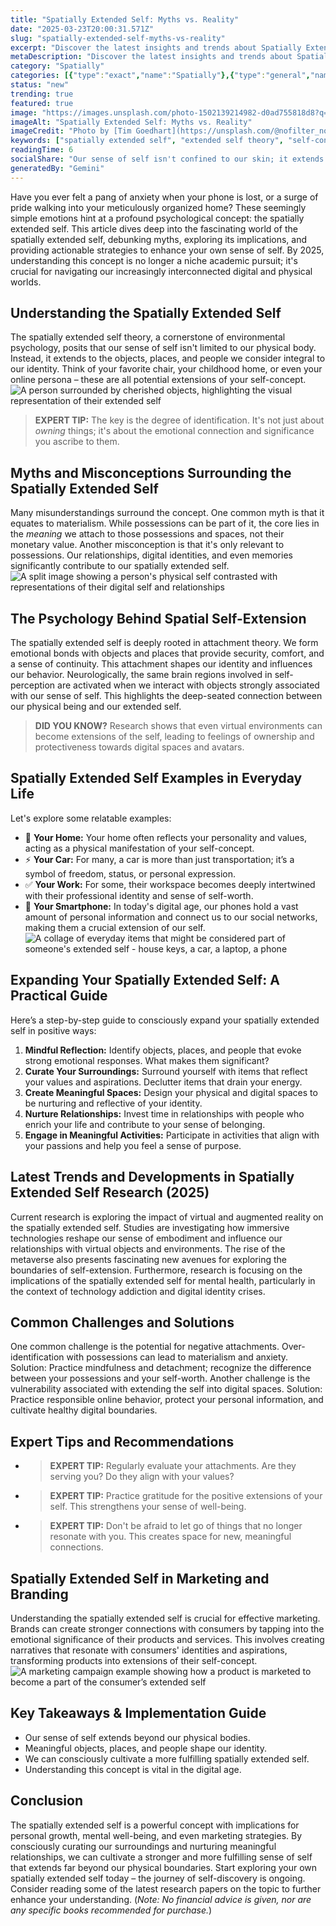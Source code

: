 ```yaml
---
title: "Spatially Extended Self: Myths vs. Reality"
date: "2025-03-23T20:00:31.571Z"
slug: "spatially-extended-self-myths-vs-reality"
excerpt: "Discover the latest insights and trends about Spatially Extended Self. This comprehensive guide covers everything you need to know about Spatially Extended Self in 2025."
metaDescription: "Discover the latest insights and trends about Spatially Extended Self. This comprehensive guide covers everything you need to know about Spatially Extended..."
category: "Spatially"
categories: [{"type":"exact","name":"Spatially"},{"type":"general","name":"Psychology"},{"type":"medium","name":"Cognitive Science"},{"type":"specific","name":"Embodied Cognition"},{"type":"niche","name":"Virtual Reality"}]
status: "new"
trending: true
featured: true
image: "https://images.unsplash.com/photo-1502139214982-d0ad755818d8?q=85&w=1200&fit=max&fm=webp&auto=compress"
imageAlt: "Spatially Extended Self: Myths vs. Reality"
imageCredit: "Photo by [Tim Goedhart](https://unsplash.com/@nofilter_noglory) on Unsplash"
keywords: ["spatially extended self", "extended self theory", "self-concept spatial extension", "meaning of spatially extended self", "spatially extended self psychology", "buy spatially extended self book", "spatially extended self examples", "how to expand your spatially extended self", "spatially extended self in marketing", "spatially extended self research papers"]
readingTime: 6
socialShare: "Our sense of self isn't confined to our skin; it extends to the objects, places, and people we deeply connect with.  Redefining your boundaries could unlock unexpected personal growth."
generatedBy: "Gemini"
---
```




Have you ever felt a pang of anxiety when your phone is lost, or a surge of pride walking into your meticulously organized home? These seemingly simple emotions hint at a profound psychological concept: the spatially extended self.  This article dives deep into the fascinating world of the spatially extended self, debunking myths, exploring its implications, and providing actionable strategies to enhance your own sense of self.  By 2025, understanding this concept is no longer a niche academic pursuit; it's crucial for navigating our increasingly interconnected digital and physical worlds.

## Understanding the Spatially Extended Self

The spatially extended self theory, a cornerstone of environmental psychology, posits that our sense of self isn't limited to our physical body.  Instead, it extends to the objects, places, and people we consider integral to our identity.  Think of your favorite chair, your childhood home, or even your online persona – these are all potential extensions of your self-concept. ![A person surrounded by cherished objects, highlighting the visual representation of their extended self](https://images.unsplash.com/photo-1506126613408-eca07ce68773?q=85&w=1200&fit=max&fm=webp&auto=compress)

> **EXPERT TIP:**  The key is the degree of identification.  It's not just about *owning* things; it's about the emotional connection and significance you ascribe to them.

## Myths and Misconceptions Surrounding the Spatially Extended Self

Many misunderstandings surround the concept.  One common myth is that it equates to materialism. While possessions can be part of it, the core lies in the *meaning* we attach to those possessions and spaces, not their monetary value.  Another misconception is that it's only relevant to possessions.  Our relationships, digital identities, and even memories significantly contribute to our spatially extended self. ![A split image showing a person's physical self contrasted with representations of their digital self and relationships](https://images.unsplash.com/photo-1502139214982-d0ad755818d8?q=85&w=1200&fit=max&fm=webp&auto=compress)

## The Psychology Behind Spatial Self-Extension

The spatially extended self is deeply rooted in attachment theory.  We form emotional bonds with objects and places that provide security, comfort, and a sense of continuity.  This attachment shapes our identity and influences our behavior.  Neurologically, the same brain regions involved in self-perception are activated when we interact with objects strongly associated with our sense of self.  This highlights the deep-seated connection between our physical being and our extended self.

> **DID YOU KNOW?**  Research shows that even virtual environments can become extensions of the self, leading to feelings of ownership and protectiveness towards digital spaces and avatars.

## Spatially Extended Self Examples in Everyday Life

Let's explore some relatable examples:

* 🔑 **Your Home:**  Your home often reflects your personality and values, acting as a physical manifestation of your self-concept.
* ⚡ **Your Car:** For many, a car is more than just transportation; it’s a symbol of freedom, status, or personal expression.
* ✅ **Your Work:**  For some, their workspace becomes deeply intertwined with their professional identity and sense of self-worth.
* 📱 **Your Smartphone:**  In today's digital age, our phones hold a vast amount of personal information and connect us to our social networks, making them a crucial extension of our self.  ![A collage of everyday items that might be considered part of someone's extended self - house keys, a car, a laptop, a phone](https://images.unsplash.com/photo-1533093818119-ac1fa47a6d59?q=85&w=1200&fit=max&fm=webp&auto=compress)

## Expanding Your Spatially Extended Self: A Practical Guide

Here’s a step-by-step guide to consciously expand your spatially extended self in positive ways:

1. **Mindful Reflection:** Identify objects, places, and people that evoke strong emotional responses. What makes them significant?
2. **Curate Your Surroundings:**  Surround yourself with items that reflect your values and aspirations.  Declutter items that drain your energy.
3. **Create Meaningful Spaces:** Design your physical and digital spaces to be nurturing and reflective of your identity.
4. **Nurture Relationships:** Invest time in relationships with people who enrich your life and contribute to your sense of belonging.
5. **Engage in Meaningful Activities:** Participate in activities that align with your passions and help you feel a sense of purpose.

## Latest Trends and Developments in Spatially Extended Self Research (2025)

Current research is exploring the impact of virtual and augmented reality on the spatially extended self.  Studies are investigating how immersive technologies reshape our sense of embodiment and influence our relationships with virtual objects and environments.  The rise of the metaverse also presents fascinating new avenues for exploring the boundaries of self-extension.  Furthermore, research is focusing on the implications of the spatially extended self for mental health, particularly in the context of technology addiction and digital identity crises.

## Common Challenges and Solutions

One common challenge is the potential for negative attachments.  Over-identification with possessions can lead to materialism and anxiety.  Solution: Practice mindfulness and detachment; recognize the difference between your possessions and your self-worth.  Another challenge is the vulnerability associated with extending the self into digital spaces.  Solution: Practice responsible online behavior, protect your personal information, and cultivate healthy digital boundaries.

## Expert Tips and Recommendations

* > **EXPERT TIP:**  Regularly evaluate your attachments.  Are they serving you?  Do they align with your values?
* > **EXPERT TIP:**  Practice gratitude for the positive extensions of your self. This strengthens your sense of well-being.
* > **EXPERT TIP:**  Don't be afraid to let go of things that no longer resonate with you.  This creates space for new, meaningful connections.

## Spatially Extended Self in Marketing and Branding

Understanding the spatially extended self is crucial for effective marketing.  Brands can create stronger connections with consumers by tapping into the emotional significance of their products and services.  This involves creating narratives that resonate with consumers' identities and aspirations, transforming products into extensions of their self-concept.  ![A marketing campaign example showing how a product is marketed to become a part of the consumer’s extended self](https://images.unsplash.com/photo-1499728603263-13726abce5fd?q=85&w=1200&fit=max&fm=webp&auto=compress)

## Key Takeaways & Implementation Guide

* Our sense of self extends beyond our physical bodies.
* Meaningful objects, places, and people shape our identity.
* We can consciously cultivate a more fulfilling spatially extended self.
* Understanding this concept is vital in the digital age.

## Conclusion

The spatially extended self is a powerful concept with implications for personal growth, mental well-being, and even marketing strategies.  By consciously curating our surroundings and nurturing meaningful relationships, we can cultivate a stronger and more fulfilling sense of self that extends far beyond our physical boundaries.  Start exploring your own spatially extended self today – the journey of self-discovery is ongoing.  Consider reading some of the latest research papers on the topic to further enhance your understanding. (*Note: No financial advice is given, nor are any specific books recommended for purchase.*)
